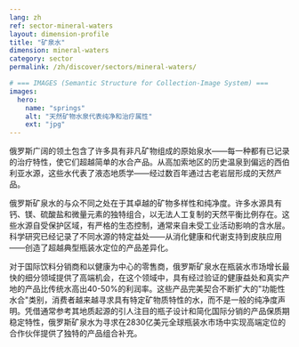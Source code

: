 ```yaml
---
lang: zh
ref: sector-mineral-waters
layout: dimension-profile
title: "矿泉水"
dimension: mineral-waters
category: sector
permalink: /zh/discover/sectors/mineral-waters/

# === IMAGES (Semantic Structure for Collection-Image System) ===
images:
  hero:
    name: "springs"
    alt: "天然矿物水泉代表纯净和治疗属性"
    ext: "jpg"
---
```


俄罗斯广阔的领土包含了许多具有非凡矿物组成的原始泉水——每一种都有已记录的治疗特性，使它们超越简单的水合产品。从高加索地区的历史温泉到偏远的西伯利亚水源，这些水代表了液态地质学——经过数百年通过古老岩层形成的天然产品。

俄罗斯矿泉水的与众不同之处在于其卓越的矿物多样性和纯净度。许多水源具有钙、镁、硫酸盐和微量元素的独特组合，以无法人工复制的天然平衡比例存在。这些水源自受保护区域，有严格的生态控制，通常来自未受工业活动影响的含水层。科学研究已经记录了不同水源的特定益处——从消化健康和代谢支持到皮肤应用——创造了超越典型瓶装水定位的产品差异化。

对于国际饮料分销商和以健康为中心的零售商，俄罗斯矿泉水在瓶装水市场增长最快的细分领域提供了高端机会，在这个领域中，具有经过验证的健康益处和真实产地的产品比传统水高出40-50%的利润率。这些产品完美契合不断扩大的"功能性水合"类别，消费者越来越寻求具有特定矿物质特性的水，而不是一般的纯净度声明。凭借通常参考其地质起源的引人注目的瓶子设计和简化国际分销的产品保质期稳定特性，俄罗斯矿泉水为寻求在2830亿美元全球瓶装水市场中实现高端定位的合作伙伴提供了独特的产品组合补充。
